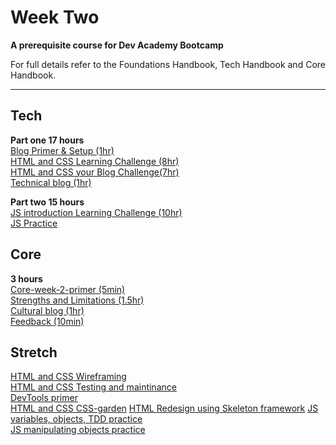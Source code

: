 # Week Two

__A prerequisite course for Dev Academy Bootcamp__

For full details refer to the Foundations Handbook, Tech Handbook and Core Handbook.


------------

## Tech

__Part one 17 hours__  
[Blog Primer & Setup (1hr)](web-blog-setup-primer.md)  
[HTML and CSS Learning Challenge (8hr)](web-learn-html-and-css-challenge.md)       
[HTML and CSS your Blog Challenge(7hr)](web-blog-play-time-challenge.md)  
[Technical blog (1hr)]()  

__Part two 15 hours__  
[JS introduction Learning Challenge (10hr)]()  
[JS Practice](https://www.codewars.com/?language=javascript)  


## Core 

__3 hours__  
[Core-week-2-primer (5min)](core-week-2-primer.md)  
[Strengths and Limitations (1.5hr) ](core-strengths-limitations.md)  
[Cultural blog (1hr)]()  
[Feedback (10min)](../feedback.md)
  

## Stretch
[HTML and CSS Wireframing]()  
[HTML and CSS Testing and maintinance]()  
[DevTools primer](web-devtools-pimer.md)    
[HTML and CSS CSS-garden]() 
[HTML Redesign using Skeleton framework]() 
[JS variables, objects, TDD practice](js-practice/js-variables-ojects-practice.md)  
[JS manipulating objects practice]()

